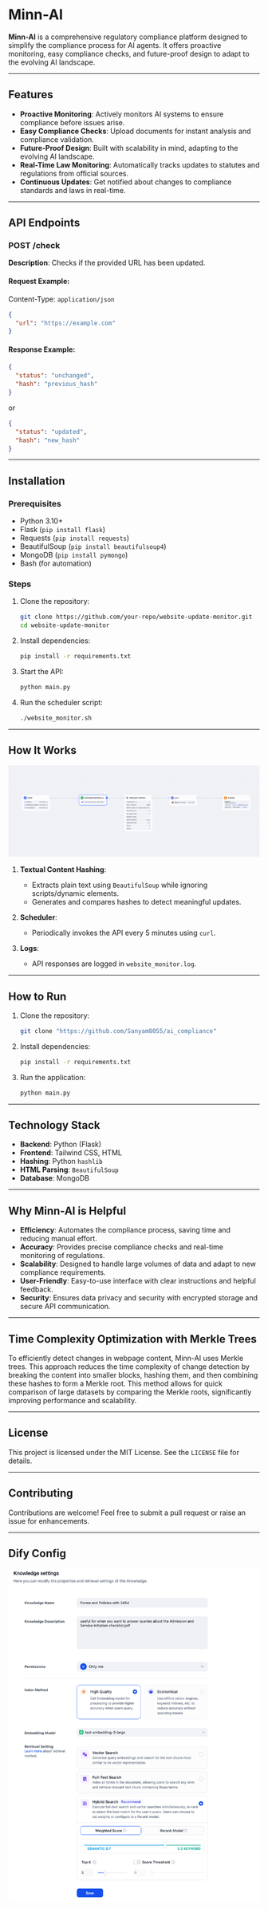 # Minn-AI

**Minn-AI** is a comprehensive regulatory compliance platform designed to simplify the compliance process for AI agents. It offers proactive monitoring, easy compliance checks, and future-proof design to adapt to the evolving AI landscape.

---

## Features

- **Proactive Monitoring**: Actively monitors AI systems to ensure compliance before issues arise.
- **Easy Compliance Checks**: Upload documents for instant analysis and compliance validation.
- **Future-Proof Design**: Built with scalability in mind, adapting to the evolving AI landscape.
- **Real-Time Law Monitoring**: Automatically tracks updates to statutes and regulations from official sources.
- **Continuous Updates**: Get notified about changes to compliance standards and laws in real-time.

---

## API Endpoints

### POST /check
**Description**: Checks if the provided URL has been updated.

#### Request Example:
Content-Type: `application/json`

```json
{
  "url": "https://example.com"
}
```

#### Response Example:
```json
{
  "status": "unchanged",
  "hash": "previous_hash"
}
```
or
```json
{
  "status": "updated",
  "hash": "new_hash"
}
```

---

## Installation

### Prerequisites
- Python 3.10+
- Flask (`pip install flask`)
- Requests (`pip install requests`)
- BeautifulSoup (`pip install beautifulsoup4`)
- MongoDB (`pip install pymongo`)
- Bash (for automation)

### Steps
1. Clone the repository:
    ```bash
    git clone https://github.com/your-repo/website-update-monitor.git
    cd website-update-monitor
    ```

2. Install dependencies:
    ```bash
    pip install -r requirements.txt
    ```

3. Start the API:
    ```bash
    python main.py
    ```

4. Run the scheduler script:
    ```bash
    ./website_monitor.sh
    ```

---

## How It Works

![Minn-AI Process](./Minn-ai_process_v2.png)

1. **Textual Content Hashing**:
    - Extracts plain text using `BeautifulSoup` while ignoring scripts/dynamic elements.
    - Generates and compares hashes to detect meaningful updates.

2. **Scheduler**:
    - Periodically invokes the API every 5 minutes using `curl`.

3. **Logs**:
    - API responses are logged in `website_monitor.log`.

---

## How to Run
1. Clone the repository:
    ```bash
    git clone "https://github.com/Sanyam8055/ai_compliance"
    ```

2. Install dependencies:
    ```bash
    pip install -r requirements.txt
    ```

3. Run the application:
    ```bash
    python main.py
    ```

---

## Technology Stack

- **Backend**: Python (Flask)
- **Frontend**: Tailwind CSS, HTML
- **Hashing**: Python `hashlib`
- **HTML Parsing**: `BeautifulSoup`
- **Database**: MongoDB

---

## Why Minn-AI is Helpful

- **Efficiency**: Automates the compliance process, saving time and reducing manual effort.
- **Accuracy**: Provides precise compliance checks and real-time monitoring of regulations.
- **Scalability**: Designed to handle large volumes of data and adapt to new compliance requirements.
- **User-Friendly**: Easy-to-use interface with clear instructions and helpful feedback.
- **Security**: Ensures data privacy and security with encrypted storage and secure API communication.

---

## Time Complexity Optimization with Merkle Trees

To efficiently detect changes in webpage content, Minn-AI uses Merkle trees. This approach reduces the time complexity of change detection by breaking the content into smaller blocks, hashing them, and then combining these hashes to form a Merkle root. This method allows for quick comparison of large datasets by comparing the Merkle roots, significantly improving performance and scalability.

---

## License

This project is licensed under the MIT License. See the `LICENSE` file for details.

---

## Contributing

Contributions are welcome! Feel free to submit a pull request or raise an issue for enhancements.

---

## Dify Config

![Configuration Pipeline](./config.png)

